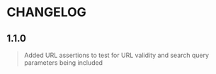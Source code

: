 # CHANGELOG

## 1.1.0

> Added URL assertions to test for URL validity and search query parameters being included
